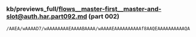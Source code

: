 ### kb/previews_full/flows__master-first__master-and-slot@auth.har.part092.md (part 002)

```md
/AAEA/wAAAAD7/wAAAAAAAAEAAAABAAAA/wAAAAEAAAAAAAAAAf8AAQEAAAAAAAAAAQA
```

```

